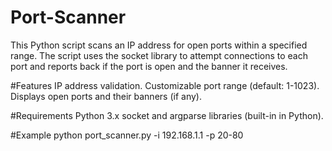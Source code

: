 # Port-Scanner
This Python script scans an IP address for open ports within a specified range. The script uses the socket library to attempt connections to each port and reports back if the port is open and the banner it receives.

#Features 
IP address validation.
Customizable port range (default: 1-1023).
Displays open ports and their banners (if any).

#Requirements
Python 3.x
socket and argparse libraries (built-in in Python).

#Example 
python port_scanner.py -i 192.168.1.1 -p 20-80
